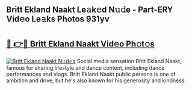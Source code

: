 ## Britt Ekland Naakt Le𝚊k𝚎d N𝚞𝚍e - Part-ERY Vid𝚎o Le𝚊ks Photos 931yv

# <h2><a href="http://fb9vap3.evod.top/?m=Britt+Ekland+Naakt">🔗 👉🔴 Britt Ekland Naakt Vid𝚎o Ph𝚘t𝚘s</a></h2>

[![Britt Ekland Naakt N𝚞d𝚎s](https://i.imgur.com/8V9OHl7.gif)](http://fb9vap3.evod.top/?m=Britt+Ekland+Naakt)
Social media sensation Britt Ekland Naakt, famous for sharing lifestyle and dance content, including dance performances and vlogs. Britt Ekland Naakt public persona is one of ambition and drive, but he's also known for his generosity and kindness. 
